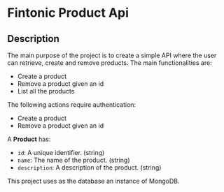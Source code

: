 # Fintonic Product Api


## Description

The main purpose of the project is to create a simple API where the user can retrieve, create and remove products. The main functionalities are:

- Create a product 
- Remove a product given an id 
- List all the products 

The following actions require authentication:
- Create a product 
- Remove a product given an id 

A **Product** has:
- `id`: A unique identifier. (string)
- `name`: The name of the product. (string)
- `description`: A description of the product. (string)

This project uses as the database an instance of MongoDB.